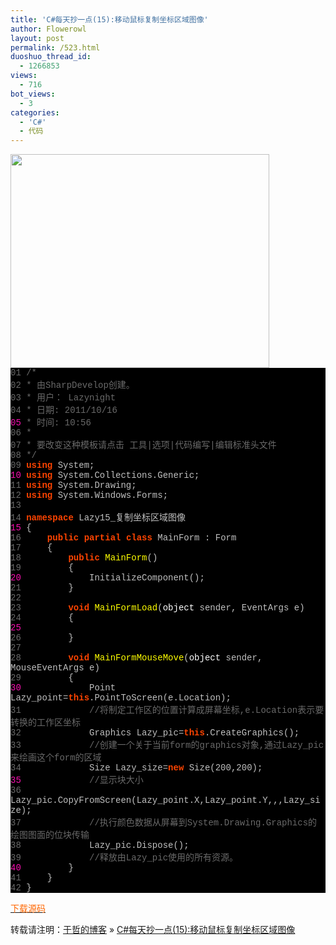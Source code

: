 ```yaml
---
title: 'C#每天抄一点(15):移动鼠标复制坐标区域图像'
author: Flowerowl
layout: post
permalink: /523.html
duoshuo_thread_id:
  - 1266853
views:
  - 716
bot_views:
  - 3
categories:
  - 'C#'
  - 代码
---
```

  
<img class="aligncenter size-full wp-image-524" title="Lazynight | 夜阑" src="http://lazynight.me/wp-content/uploads/2011/10/20111016110949.jpg" alt="" width="414" height="342" />

<div class="source" style="font-family: '[object HTMLOptionElement]', Consolas, 'Lucida Console', 'Courier New'; color: #c0c0c0; background-color: #000000;">
  <span style="color: #696969;">01</span> <span style="color: #696969;">/*</span><br /> <span style="color: #696969;">02</span> <span style="color: #696969;"> * 由SharpDevelop创建。</span><br /> <span style="color: #696969;">03</span> <span style="color: #696969;"> * 用户： Lazynight</span><br /> <span style="color: #696969;">04</span> <span style="color: #696969;"> * 日期: 2011/10/16</span><br /> <span style="color: #f810b0;">05</span> <span style="color: #696969;"> * 时间: 10:56</span><br /> <span style="color: #696969;">06</span> <span style="color: #696969;"> * </span><br /> <span style="color: #696969;">07</span> <span style="color: #696969;"> * 要改变这种模板请点击 工具|选项|代码编写|编辑标准头文件</span><br /> <span style="color: #696969;">08</span> <span style="color: #696969;"> */</span><br /> <span style="color: #696969;">09</span> <span style="color: #ff4400; font-weight: bold;">using</span> <span style="color: #c0c0c0;">System</span>;<br /> <span style="color: #f810b0;">10</span> <span style="color: #ff4400; font-weight: bold;">using</span> <span style="color: #c0c0c0;">System.Collections.Generic</span>;<br /> <span style="color: #696969;">11</span> <span style="color: #ff4400; font-weight: bold;">using</span> <span style="color: #c0c0c0;">System.Drawing</span>;<br /> <span style="color: #696969;">12</span> <span style="color: #ff4400; font-weight: bold;">using</span> <span style="color: #c0c0c0;">System.Windows.Forms</span>;<br /> <span style="color: #696969;">13</span><br /> <span style="color: #696969;">14</span> <span style="color: #ff4400; font-weight: bold;">namespace</span> <span style="color: #c0c0c0;">Lazy15_</span><span style="color: #c0c0c0;">复制坐标区域图像</span><br /> <span style="color: #f810b0;">15</span> <span style="color: #c0c0c0;">{</span><br /> <span style="color: #696969;">16</span>     <span style="color: #ff4400; font-weight: bold;">public</span> <span style="color: #ff4400; font-weight: bold;">partial</span> <span style="color: #ff4400; font-weight: bold;">class</span> <span style="color: #c0c0c0;">MainForm</span> <span style="color: #c0c0c0;">:</span> <span style="color: #c0c0c0;">Form</span><br /> <span style="color: #696969;">17</span>     <span style="color: #c0c0c0;">{</span><br /> <span style="color: #696969;">18</span>         <span style="color: #ff4400; font-weight: bold;">public</span> <span style="color: #ffff00;">MainForm</span>()<br /> <span style="color: #696969;">19</span>         <span style="color: #c0c0c0;">{</span><br /> <span style="color: #f810b0;">20</span>             <span style="color: #c0c0c0;">InitializeComponent</span>();<br /> <span style="color: #696969;">21</span>         <span style="color: #c0c0c0;">}</span><br /> <span style="color: #696969;">22</span><br /> <span style="color: #696969;">23</span>         <span style="color: #ff4400; font-weight: bold;">void</span> <span style="color: #ffff00;">MainFormLoad</span>(<span style="color: #ffffff;">object</span> <span style="color: #c0c0c0;">sender</span><span style="color: #c0c0c0;">,</span> <span style="color: #c0c0c0;">EventArgs</span> <span style="color: #c0c0c0;">e</span>)<br /> <span style="color: #696969;">24</span>         <span style="color: #c0c0c0;">{</span><br /> <span style="color: #f810b0;">25</span><br /> <span style="color: #696969;">26</span>         <span style="color: #c0c0c0;">}</span><br /> <span style="color: #696969;">27</span><br /> <span style="color: #696969;">28</span>         <span style="color: #ff4400; font-weight: bold;">void</span> <span style="color: #ffff00;">MainFormMouseMove</span>(<span style="color: #ffffff;">object</span> <span style="color: #c0c0c0;">sender</span><span style="color: #c0c0c0;">,</span> <span style="color: #c0c0c0;">MouseEventArgs</span> <span style="color: #c0c0c0;">e</span>)<br /> <span style="color: #696969;">29</span>         <span style="color: #c0c0c0;">{</span><br /> <span style="color: #f810b0;">30</span>             <span style="color: #c0c0c0;">Point</span> <span style="color: #c0c0c0;">Lazy_point</span><span style="color: #c0c0c0;">=</span><span style="color: #ff4400; font-weight: bold;">this</span><span style="color: #c0c0c0;">.</span><span style="color: #c0c0c0;">PointToScreen</span>(<span style="color: #c0c0c0;">e</span><span style="color: #c0c0c0;">.</span><span style="color: #c0c0c0;">Location</span>);<br /> <span style="color: #696969;">31</span>             <span style="color: #696969;">//将制定工作区的位置计算成屏幕坐标,e.Location表示要转换的工作区坐标</span><br /> <span style="color: #696969;">32</span>             <span style="color: #c0c0c0;">Graphics</span> <span style="color: #c0c0c0;">Lazy_pic</span><span style="color: #c0c0c0;">=</span><span style="color: #ff4400; font-weight: bold;">this</span><span style="color: #c0c0c0;">.</span><span style="color: #c0c0c0;">CreateGraphics</span>();<br /> <span style="color: #696969;">33</span>             <span style="color: #696969;">//创建一个关于当前form的graphics对象,通过Lazy_pic来绘画这个form的区域</span><br /> <span style="color: #696969;">34</span>             <span style="color: #c0c0c0;">Size</span> <span style="color: #c0c0c0;">Lazy_size</span><span style="color: #c0c0c0;">=</span><span style="color: #ff4400; font-weight: bold;">new</span> <span style="color: #c0c0c0;">Size</span>(<span style="color: #c0c0c0;">200</span><span style="color: #c0c0c0;">,</span><span style="color: #c0c0c0;">200</span>);<br /> <span style="color: #f810b0;">35</span>             <span style="color: #696969;">//显示块大小</span><br /> <span style="color: #696969;">36</span>             <span style="color: #c0c0c0;">Lazy_pic</span><span style="color: #c0c0c0;">.</span><span style="color: #c0c0c0;">CopyFromScreen</span>(<span style="color: #c0c0c0;">Lazy_point</span><span style="color: #c0c0c0;">.</span><span style="color: #c0c0c0;">X</span><span style="color: #c0c0c0;">,</span><span style="color: #c0c0c0;">Lazy_point</span><span style="color: #c0c0c0;">.</span><span style="color: #c0c0c0;">Y</span><span style="color: #c0c0c0;">,</span><span style="color: #c0c0c0;"></span><span style="color: #c0c0c0;">,</span><span style="color: #c0c0c0;"></span><span style="color: #c0c0c0;">,</span><span style="color: #c0c0c0;">Lazy_size</span>);<br /> <span style="color: #696969;">37</span>             <span style="color: #696969;">//执行颜色数据从屏幕到System.Drawing.Graphics的绘图图面的位块传输</span><br /> <span style="color: #696969;">38</span>             <span style="color: #c0c0c0;">Lazy_pic</span><span style="color: #c0c0c0;">.</span><span style="color: #c0c0c0;">Dispose</span>();<br /> <span style="color: #696969;">39</span>             <span style="color: #696969;">//释放由Lazy_pic使用的所有资源。</span><br /> <span style="color: #f810b0;">40</span>         <span style="color: #c0c0c0;">}</span><br /> <span style="color: #696969;">41</span>     <span style="color: #c0c0c0;">}</span><br /> <span style="color: #696969;">42</span> <span style="color: #c0c0c0;">}</span>
</div>

<span style="color: #ff6600;"><a href="http://down.qiannao.com/space/file/flowerowl/-4e0a-4f20-5206-4eab/Lazy15_-590d-5236-5750-6807-533a-57df-56fe-50cf.rar/.page" target="_blank"><span style="color: #ff6600;">下载源码</span></a></span>

转载请注明：[于哲的博客][1] &raquo; [C#每天抄一点(15):移动鼠标复制坐标区域图像][2]

 [1]: http://lazynight.me
 [2]: http://lazynight.me/523.html